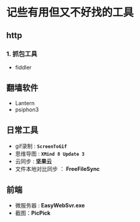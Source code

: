 # 记些有用但又不好找的工具

## http
### 1. 抓包工具
- fiddler


## 翻墙软件
* Lantern
* psiphon3

## 日常工具
* gif录制 :  __`ScreenToGif`__
* 思维导图 : __`XMind 8 Update 3`__
* 云同步 : __坚果云__
* 文件本地对比同步 ： __FreeFileSync__


## 前端
* 微服务器 : __EasyWebSvr.exe__
* 截图：__PicPick__

## 
